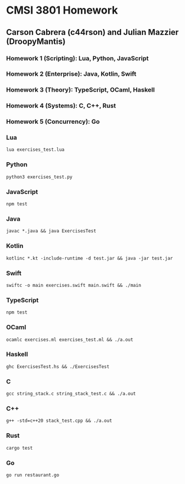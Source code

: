 # CMSI 3801 Homework

## Carson Cabrera (c44rson) and Julian Mazzier (DroopyMantis)

### Homework 1 (Scripting): Lua, Python, JavaScript

### Homework 2 (Enterprise): Java, Kotlin, Swift

### Homework 3 (Theory): TypeScript, OCaml, Haskell

### Homework 4 (Systems): C, C++, Rust

### Homework 5 (Concurrency): Go

### Lua

```
lua exercises_test.lua
```

### Python

```
python3 exercises_test.py
```

### JavaScript

```
npm test
```

### Java

```
javac *.java && java ExercisesTest
```

### Kotlin

```
kotlinc *.kt -include-runtime -d test.jar && java -jar test.jar
```

### Swift

```
swiftc -o main exercises.swift main.swift && ./main
```

### TypeScript

```
npm test
```

### OCaml

```
ocamlc exercises.ml exercises_test.ml && ./a.out
```

### Haskell

```
ghc ExercisesTest.hs && ./ExercisesTest
```

### C

```
gcc string_stack.c string_stack_test.c && ./a.out
```

### C++

```
g++ -std=c++20 stack_test.cpp && ./a.out
```

### Rust

```
cargo test
```

### Go

```
go run restaurant.go
```

